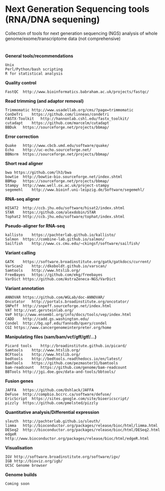 # Next Generation Sequencing tools (RNA/DNA sequening)
Collection of tools for next generation sequencing (NGS) analysis of whole genome/exome/transcriptome data (not comprehensive)

#

**General tools/recommendations**

	Unix
	Perl/Python/bash scripting
	R for statistical analysis

**Quality control**

	FastQC	http://www.bioinformatics.babraham.ac.uk/projects/fastqc/

**Read trimming (and adaptor removal)**

	Trimmomatic	http://www.usadellab.org/cms/?page=trimmomatic
	ConDeTri	https://github.com/linneas/condetri
	FASTX-Toolkit	http://hannonlab.cshl.edu/fastx_toolkit/
	cutadapt	https://github.com/marcelm/cutadapt
	BBDuk	https://sourceforge.net/projects/bbmap/

**Error correction**

	Quake   http://www.cbcb.umd.edu/software/quake/
	Echo    http://uc-echo.sourceforge.net/
	BBNorm	https://sourceforge.net/projects/bbmap/

**Short read aligner**

	bwa	https://github.com/lh3/bwa
	bowtie	http://bowtie-bio.sourceforge.net/index.shtml
	BBMap	https://sourceforge.net/projects/bbmap/
	Stampy	http://www.well.ox.ac.uk/project-stampy
	segemehl	http://www.bioinf.uni-leipzig.de/Software/segemehl/
	
**RNA-seq aligner**

	HISAT2	http://ccb.jhu.edu/software/hisat2/index.shtml
	STAR	https://github.com/alexdobin/STAR
	Tophat2	http://ccb.jhu.edu/software/tophat/index.shtml
	
**Pseudo-aligner for RNA-seq**

	kallisto	https://pachterlab.github.io/kallisto/
	Salmon	https://combine-lab.github.io/salmon/
	Sailfish	http://www.cs.cmu.edu/~ckingsf/software/sailfish/
    
**Variant calling**
    
	GATK	https://software.broadinstitute.org/gatk/gatkdocs/current/
	VarScan2	http://dkoboldt.github.io/varscan/
	Samtools	http://www.htslib.org/
	FreeBayes	https://github.com/ekg/freebayes
	VarDict	https://github.com/AstraZeneca-NGS/VarDict
 
**Variant annotation**

	ANNOVAR	https://github.com/WGLab/doc-ANNOVAR/
	Oncotator	http://portals.broadinstitute.org/oncotator/
	SNPeff	http://snpeff.sourceforge.net/index.html
	VAT	http://vat.gersteinlab.org/
	VeP	http://www.ensembl.org/info/docs/tools/vep/index.html
	CADD	http://cadd.gs.washington.edu/
	Condel	http://bg.upf.edu/fannsdb/query/condel
	CGI	https://www.cancergenomeinterpreter.org/home

**Manipulating files (sam/bam/vcf/gff/gtf/...)**
    
	Picard tools	http://broadinstitute.github.io/picard/
	Samtools	http://www.htslib.org/
	BCFtools	http://www.htslib.org/
	bedtools	http://bedtools.readthedocs.io/en/latest/
	BamTools	https://github.com/pezmaster31/bamtools
	bam-readcount	https://github.com/genome/bam-readcount
	BBTools	http://jgi.doe.gov/data-and-tools/bbtools/

**Fusion genes**

	JAFFA	https://github.com/Oshlack/JAFFA
	DeFuse	http://compbio.bccrc.ca/software/defuse/
	EricScript	https://sites.google.com/site/bioericscript/
	pizzly	https://github.com/pmelsted/pizzly

**Quantitative analysis/Differential expression**

	sleuth	http://pachterlab.github.io/sleuth/
	limma	http://bioconductor.org/packages/release/bioc/html/limma.html
	DESeq2	http://bioconductor.org/packages/release/bioc/html/DESeq2.html
	edgeR	http://www.bioconductor.org/packages/release/bioc/html/edgeR.html
	
**Visualisation**

	IGV	http://software.broadinstitute.org/software/igv/
	IGB	http://bioviz.org/igb/
	UCSC Genome browser
	
**Genome builds**

	Coming soon
	
